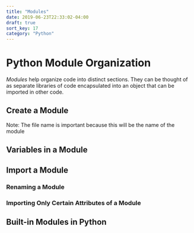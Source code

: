 ```yaml
---
title: "Modules"
date: 2019-06-23T22:33:02-04:00
draft: true
sort_key: 17
category: "Python"
---
```


# Python Module Organization

*Modules* help organize code into distinct sections. They can be thought of
as separate libraries of code encapsulated into an object that can be imported
in other code.

## Create a Module

Note: The file name is important because this will be the name of the module

## Variables in a Module

## Import a Module

### Renaming a Module

### Importing Only Certain Attributes of a Module

## Built-in Modules in Python
